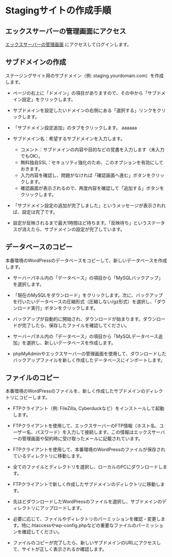 # Stagingサイトの作成手順

## エックスサーバーの管理画面にアクセス
[エックスサーバーの管理画面](https://secure.xserver.ne.jp/xapanel/login/xserver/server/)
にアクセスしてログインします。

## サブドメインの作成
ステージングサイト用のサブドメイン（例: staging.yourdomain.com）を作成します。

- ページの右上に「ドメイン」の項目がありますので、その中から「サブドメイン設定」をクリックします。  

- サブドメインを設定したいドメインの右側にある「選択する」リンクをクリックします。  

- 「サブドメイン設定追加」のタブをクリックします。  aaaaaa

- サブドメイン名：希望するサブドメインを入力します。  
  - コメント：サブドメインの内容や目的などの覚書を入力します（未入力でもOK）。  
  - 無料独自SSL：セキュリティ強化のため、このオプションを有効にしておきます。  
  - 入力内容を確認し、問題がなければ「確認画面へ進む」ボタンをクリックします。  
  - 確認画面が表示されるので、再度内容を確認して「追加する」ボタンをクリックします。  

- 「サブドメイン設定の追加が完了しました」というメッセージが表示されれば、設定は完了です。  

- 設定が反映されるまで最大1時間ほど待ちます。「反映待ち」というステータスが消えたら、サブドメインの設定が完了しています。  

## データベースのコピー
本番環境のWordPressのデータベースをコピーして、新しいデータベースを作成します。

- サーバーパネル内の「データベース」の項目から「MySQLバックアップ」を選択します。

- 「現在のMySQLをダウンロード」をクリックします。次に、バックアップを行いたいデータベースの圧縮形式（圧縮しない/gz形式）を選択し、「ダウンロード実行」ボタンをクリックします。

- バックアップが自動的に開始され、ダウンロードが始まります。ダウンロードが完了したら、保存したファイルを確認してください。

- サーバーパネル内の「データベース」の項目から「MySQLデータベース追加」を選択し、新しいデータベースを作成します。

- phpMyAdminやエックスサーバーの管理画面を使用して、ダウンロードしたバックアップファイルを新しく作成したデータベースにインポートします。

## ファイルのコピー
本番環境のWordPressのファイルを、新しく作成したサブドメインのディレクトリにコピーします。

- FTPクライアント（例: FileZilla, Cyberduckなど）をインストールして起動します。

- FTPクライアントを使用して、エックスサーバーのFTP情報（ホスト名、ユーザー名、パスワード）を入力して接続します。この情報はエックスサーバーの管理画面や契約時に受け取ったメールに記載されています。

- FTPクライアントを使用して、本番環境のWordPressのファイルが保存されているディレクトリに移動します。

- 全てのファイルとディレクトリを選択し、ローカルのPCにダウンロードします。

- FTPクライアントで新しく作成したサブドメインのディレクトリに移動します。

- 先ほどダウンロードしたWordPressのファイルを選択し、サブドメインのディレクトリにアップロードします。

- 必要に応じて、ファイルやディレクトリのパーミッションを確認・変更します。特に.htaccessやwp-config.phpなどの重要なファイルのパーミッションを確認してください。

- ファイルのコピーが完了したら、新しいサブドメインのURLにアクセスして、サイトが正しく表示されるか確認します。
